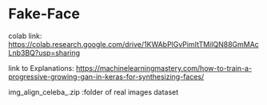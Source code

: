 # Fake-Face


colab link:
https://colab.research.google.com/drive/1KWAbPlGvPimItTMilQN88GmMAcLnb3BQ?usp=sharing

link to Explanations:
https://machinelearningmastery.com/how-to-train-a-progressive-growing-gan-in-keras-for-synthesizing-faces/


img_align_celeba_.zip :folder of real images dataset


